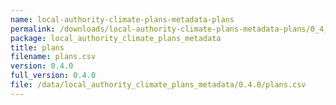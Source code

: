 ```yaml
---
name: local-authority-climate-plans-metadata-plans
permalink: /downloads/local-authority-climate-plans-metadata-plans/0_4_0
package: local_authority_climate_plans_metadata
title: plans
filename: plans.csv
version: 0.4.0
full_version: 0.4.0
file: /data/local_authority_climate_plans_metadata/0.4.0/plans.csv
---
```

